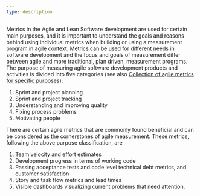 ```yaml
---
type: description
---
```

Metrics in the Agile and Lean Software development are used for certain main purposes, and it is important to understand the goals and reasons behind using individual metrics when building or using a measurement program in agile context. Metrics can be used for different needs in software development and the focus and goals of measurement differ between agile and more traditional, plan driven, measurement programs. The purpose of measuring agile software development products and activities is divided into five categories (see also <a class="inline flyer-link" href="#Collection_of_Agile_Metrics_for_Specific_Purposes">Collection of agile metrics for specific purposes</a>):

1. Sprint and project planning
1. Sprint and project tracking
1. Understanding and improving quality
1. Fixing process problems
1. Motivating people

There are certain agile metrics that are commonly found beneficial and can be considered as the cornerstones of agile measurement. These metrics, following the above purpose classification, are

1. Team velocity and effort estimates
1. Development progress in terms of working code
1. Passing acceptance tests and code level technical debt metrics, and customer satisfaction
1. Story and task flow metrics and lead times
1. Visible dashboards visualizing current problems that need attention.
